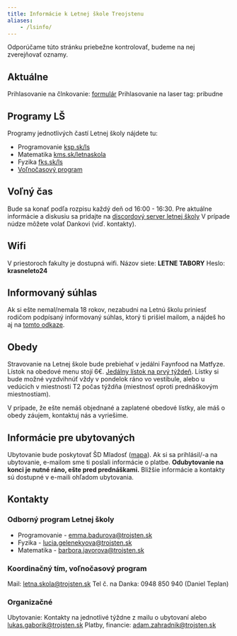 ```yaml
---
title: Informácie k Letnej škole Treojstenu
aliases: 
    - /lsinfo/
---
```


<div class="alert alert-info">
Odporúčame túto stránku priebežne kontrolovať, budeme na nej zverejňovať oznamy.
</div>

## Aktuálne

Prihlasovanie na člnkovanie: [formulár](https://forms.gle/5Esgmmzk5kt94ffc6)
Prihlasovanie na laser tag: pribudne


## Programy LŠ

Programy jednotlivých častí Letnej školy nájdete tu:

- Programovanie [ksp.sk/ls](https://ksp.sk/ls)
- Matematika [kms.sk/letnaskola](https://kms.sk/ls/)
- Fyzika [fks.sk/ls](https://fks.sk/ls)
- [Voľnočasový program](https://docs.google.com/spreadsheets/d/18XYfAeM7mUTO1YaX7WniFDmgFqV_ACmQxBHcIZYFfHk)

## Voľný čas

Bude sa konať podľa rozpisu každý deň od 16:00 - 16:30.
Pre aktuálne informácie a diskusiu sa pridajte na [discordový server letnej školy](https://discord.gg/q5kTuDpZbn)
V prípade núdze môžete volať Dankovi (viď. kontakty).

## Wifi

V priestoroch fakulty je dostupná wifi. Názov siete: **LETNE TABORY** Heslo: **krasneleto24**

## Informovaný súhlas

Ak si ešte nemal/nemala 18 rokov, nezabudni na Letnú školu priniesť rodičom podpísaný informovaný súhlas, ktorý ti prišiel mailom, a nájdeš ho aj na [tomto odkaze](https://drive.google.com/file/d/1f00JGVcAR5Q_ZJ1kExzKG_vE3Oo6SdsU/view?usp=drive_link).

## Obedy

Stravovanie na Letnej škole bude prebiehať v jedálni Faynfood na Matfyze. Lístok na obedové menu stojí 6€. [Jedálny lístok na prvý týždeň](https://docs.google.com/spreadsheets/d/1aXOSdcIlfkZpOzUJH71VQnKYMkEu4ynE/edit?usp=sharing&ouid=118357502952176922546&rtpof=true&sd=true). Lístky si bude možné vyzdvihnúť vždy v pondelok ráno vo vestibule, alebo u vedúcich v miestnosti T2 počas týždňa (miestnosť oproti prednáškovým miestnostiam).

V prípade, že ešte nemáš objednané a zaplatené obedové lístky, ale máš o obedy záujem, kontaktuj nás a vyriešime.

## Informácie pre ubytovaných

Ubytovanie bude poskytovať ŠD Mladosť ([mapa](https://en.mapy.cz/s/hutacesuse)). Ak si sa prihlásil/-a na ubytovanie, e-mailom sme ti poslali informácie o platbe. **Odubytovanie na konci je nutné ráno, ešte pred  prednáškami.** Bližšie informácie a kontakty sú dostupné v e-maili ohľadom ubytovania.

## Kontakty

### Odborný program Letnej školy

- Programovanie - emma.badurova@trojsten.sk
- Fyzika -  lucia.gelenekyova@trojsten.sk
- Matematika - barbora.javorova@trojsten.sk

### Koordinačný tím, voľnočasový program

Mail: letna.skola@trojsten.sk
Tel č. na Danka: 0948 850 940 (Daniel Teplan)

### Organizačné

Ubytovanie: Kontakty na jednotlivé týždne z mailu o ubytovaní alebo lukas.gaborik@trojsten.sk
Platby, financie: adam.zahradnik@trojsten.sk
